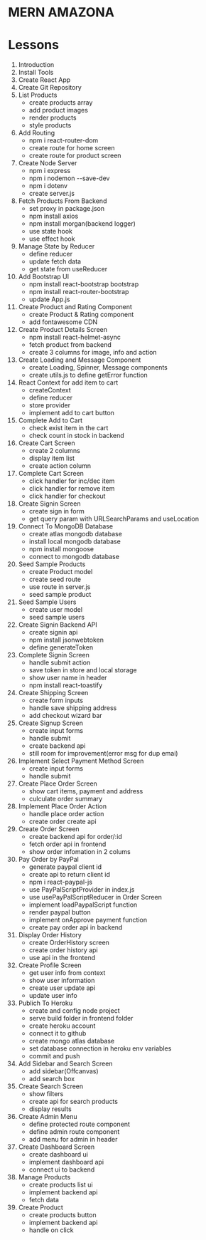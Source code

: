 # MERN AMAZONA

# Lessons

1. Introduction
2. Install Tools
3. Create React App
4. Create Git Repository
5. List Products
   - create products array
   - add product images
   - render products
   - style products
6. Add Routing
   - npm i react-router-dom
   - create route for home screen
   - create route for product screen
7. Create Node Server
   - npm i express
   - npm i nodemon --save-dev
   - npm i dotenv
   - create server.js
8. Fetch Products From Backend
   - set proxy in package.json
   - npm install axios
   - npm install morgan(backend logger)
   - use state hook
   - use effect hook
9. Manage State by Reducer
   - define reducer
   - update fetch data
   - get state from useReducer
10. Add Bootstrap UI
    - npm install react-bootstrap bootstrap
    - npm install react-router-bootstrap
    - update App.js
11. Create Product and Rating Component
    - create Product & Rating component
    - add fontawesome CDN
12. Create Product Details Screen
    - npm install react-helmet-async
    - fetch product from backend
    - create 3 columns for image, info and action
13. Create Loading and Message Component
    - create Loading, Spinner, Message components
    - create utils.js to define getError function
14. React Context for add item to cart
    - createContext
    - define reducer
    - store provider
    - implement add to cart button
15. Complete Add to Cart
    - check exist item in the cart
    - check count in stock in backend
16. Create Cart Screen
    - create 2 columns
    - display item list
    - create action column
17. Complete Cart Screen
    - click handler for inc/dec item
    - click handler for remove item
    - click handler for checkout
18. Create Signin Screen
    - create sign in form
    - get query param with URLSearchParams and useLocation
19. Connect To MongoDB Database
    - create atlas mongodb database
    - install local mongodb database
    - npm install mongoose
    - connect to mongodb database
20. Seed Sample Products
    - create Product model
    - create seed route
    - use route in server.js
    - seed sample product
21. Seed Sample Users
    - create user model
    - seed sample users
22. Create Signin Backend API
    - create signin api
    - npm install jsonwebtoken
    - define generateToken
23. Complete Signin Screen
    - handle submit action
    - save token in store and local storage
    - show user name in header
    - npm install react-toastify
24. Create Shipping Screen
    - create form inputs
    - handle save shipping address
    - add checkout wizard bar
25. Create Signup Screen
    - create input forms
    - handle submit
    - create backend api
    - still room for improvement(error msg for dup emai)
26. Implement Select Payment Method Screen
    - create input forms
    - handle submit
27. Create Place Order Screen
    - show cart items, payment and address
    - culculate order summary
28. Implement Place Order Action
    - handle place order action
    - create order create api
29. Create Order Screen
    - create backend api for order/:id
    - fetch order api in frontend
    - show order infomation in 2 colums
30. Pay Order by PayPal
    - generate paypal client id
    - create api to return client id
    - npm i react-paypal-js
    - use PayPalScriptProvider in index.js
    - use usePayPalScriptReducer in Order Screen
    - implement loadPaypalScript function
    - render paypal button
    - implement onApprove payment function
    - create pay order api in backend
31. Display Order History
    - create OrderHistory screen
    - create order history api
    - use api in the frontend
32. Create Profile Screen
    - get user info from context
    - show user information
    - create user update api
    - update user info
33. Publich To Heroku
    - create and config node project
    - serve build folder in frontend folder
    - create heroku account
    - connect it to github
    - create mongo atlas database
    - set database connection in heroku env variables
    - commit and push
34. Add Sidebar and Search Screen
    - add sidebar(Offcanvas)
    - add search box
35. Create Search Screen
    - show filters
    - create api for search products
    - display results
36. Create Admin Menu
    - define protected route component
    - define admin route component
    - add menu for admin in header
37. Create Dashboard Screen
    - create dashboard ui
    - implement dashboard api
    - connect ui to backend
38. Manage Products
    - create products list ui
    - implement backend api
    - fetch data
39. Create Product
    - create products button
    - implement backend api
    - handle on click
